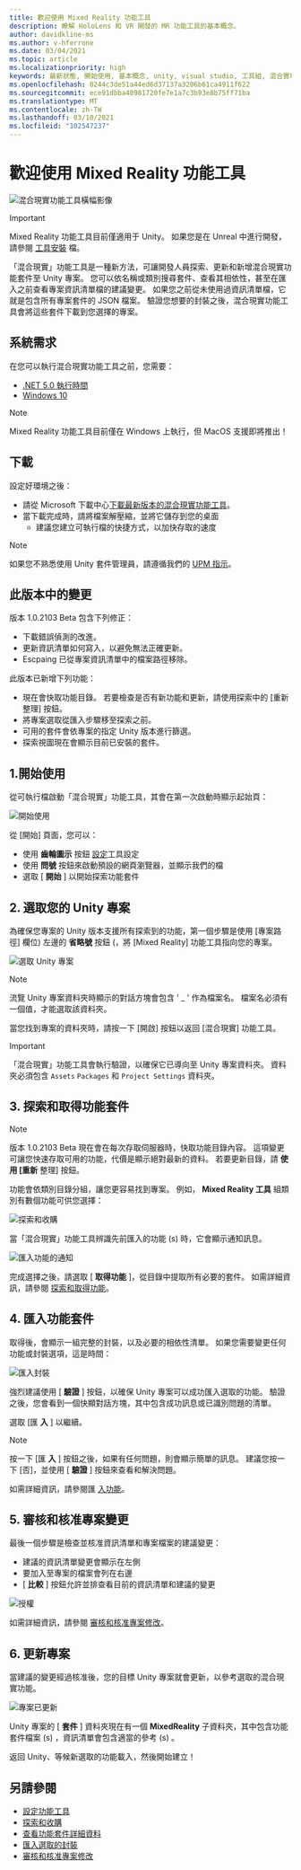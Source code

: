 ```yaml
---
title: 歡迎使用 Mixed Reality 功能工具
description: 瞭解 HoloLens 和 VR 開發的 MR 功能工具的基本概念。
author: davidkline-ms
ms.author: v-hferrone
ms.date: 03/04/2021
ms.topic: article
ms.localizationpriority: high
keywords: 最新狀態, 開始使用, 基本概念, unity, visual studio, 工具組, 混合實境頭戴式裝置, windows 混合實境頭戴式裝置, 虛擬實境頭戴式裝置, 安裝, Windows, HoloLens, 模擬器, unreal, openxr
ms.openlocfilehash: 0244c3de51a44ed6d37137a3206b61ca4911f622
ms.sourcegitcommit: ece91dbba40981720fe7e1a7c3b93e8b75ff71ba
ms.translationtype: MT
ms.contentlocale: zh-TW
ms.lasthandoff: 03/10/2021
ms.locfileid: "102547237"
---
```

# <a name="welcome-to-the-mixed-reality-feature-tool"></a>歡迎使用 Mixed Reality 功能工具

![混合現實功能工具橫幅影像](images/feature-tool-banner.png)

> [!IMPORTANT]
> Mixed Reality 功能工具目前僅適用于 Unity。 如果您是在 Unreal 中進行開發，請參閱 [工具安裝](../install-the-tools.md) 檔。

「混合現實」功能工具是一種新方法，可讓開發人員探索、更新和新增混合現實功能套件至 Unity 專案。 您可以依名稱或類別搜尋套件、查看其相依性，甚至在匯入之前查看專案資訊清單檔的建議變更。 如果您之前從未使用過資訊清單檔，它就是包含所有專案套件的 JSON 檔案。 驗證您想要的封裝之後，混合現實功能工具會將這些套件下載到您選擇的專案。

## <a name="system-requirements"></a>系統需求

在您可以執行混合現實功能工具之前，您需要：

* [.NET 5.0 執行時間](https://dotnet.microsoft.com/download/dotnet/5.0)
* [Windows 10](https://www.microsoft.com/software-download/windows10ISO)

> [!NOTE]
> Mixed Reality 功能工具目前僅在 Windows 上執行，但 MacOS 支援即將推出！

## <a name="download"></a>下載

設定好環境之後：

* 請從 Microsoft 下載中心[下載最新版本的混合現實功能工具](https://aka.ms/MRFeatureTool)。
* 當下載完成時，請將檔案解壓縮，並將它儲存到您的桌面
    * 建議您建立可執行檔的快捷方式，以加快存取的速度

> [!NOTE]
> 如果您不熟悉使用 Unity 套件管理員，請遵循我們的 [UPM 指示](https://docs.microsoft.com/windows/mixed-reality/mrtk-unity/configuration/usingupm#managing-mixed-reality-features-with-the-unity-package-manager)。

## <a name="changes-in-this-release"></a>此版本中的變更

版本 1.0.2103 Beta 包含下列修正：

* 下載錯誤偵測的改進。
* 更新資訊清單如何寫入，以避免無法正確更新。
* Escpaing 已從專案資訊清單中的檔案路徑移除。

此版本已新增下列功能：

* 現在會快取功能目錄。 若要檢查是否有新功能和更新，請使用探索中的 [重新整理] 按鈕。
* 將專案選取從匯入步驟移至探索之前。
* 可用的套件會依專案的指定 Unity 版本進行篩選。
* 探索視圖現在會顯示目前已安裝的套件。

## <a name="1-getting-started"></a>1.開始使用

從可執行檔啟動「混合現實」功能工具，其會在第一次啟動時顯示起始頁：

![開始使用](images/FeatureToolStart.png)

從 [開始] 頁面，您可以：

* 使用 **齒輪圖示** 按鈕 [設定](configuring-feature-tool.md)工具設定
* 使用 **問號** 按鈕來啟動預設的網頁瀏覽器，並顯示我們的檔
* 選取 [ **開始** ] 以開始探索功能套件

## <a name="2-selecting-your-unity-project"></a>2. 選取您的 Unity 專案

為確保您專案的 Unity 版本支援所有探索到的功能，第一個步驟是使用 [專案路徑] 欄位) 左邊的 **省略號** 按鈕 (，將 [Mixed Reality] 功能工具指向您的專案。

![選取 Unity 專案](images/FeatureToolSelectUnityProject.png)

> [!NOTE]
> 流覽 Unity 專案資料夾時顯示的對話方塊會包含 ' _ ' 作為檔案名。 檔案名必須有一個值，才能選取該資料夾。

當您找到專案的資料夾時，請按一下 [開啟] 按鈕以返回 [混合現實] 功能工具。

> [!IMPORTANT]
> 「混合現實」功能工具會執行驗證，以確保它已導向至 Unity 專案資料夾。 資料夾必須包含 `Assets` `Packages` 和 `Project Settings` 資料夾。

## <a name="3-discovering-and-acquiring-feature-packages"></a>3. 探索和取得功能套件

> [!NOTE]
> 版本 1.0.2103 Beta 現在會在每次存取伺服器時，快取功能目錄內容。 這項變更可讓您快速存取可用的功能，代價是顯示絕對最新的資料。 若要更新目錄，請 **使用 [重新** 整理] 按鈕。

功能會依類別目錄分組，讓您更容易找到專案。 例如， **Mixed Reality 工具** 組類別有數個功能可供您選擇：

![探索和收購](images/FeatureToolDiscovery.png)

當「混合現實」功能工具辨識先前匯入的功能 (s) 時，它會顯示通知訊息。

![匯入功能的通知](images/feature-tool-imported-note.png)


完成選擇之後，請選取 [ **取得功能** ]，從目錄中提取所有必要的套件。 如需詳細資訊，請參閱 [探索和取得功能](discovering-features.md)。

## <a name="4-importing-feature-packages"></a>4. 匯入功能套件

取得後，會顯示一組完整的封裝，以及必要的相依性清單。 如果您需要變更任何功能或封裝選項，這是時間：

![匯入封裝](images/FeatureToolImport.png)

強烈建議使用 [ **驗證** ] 按鈕，以確保 Unity 專案可以成功匯入選取的功能。 驗證之後，您會看到一個快顯對話方塊，其中包含成功訊息或已識別問題的清單。

選取 [匯 **入** ] 以繼續。

> [!NOTE]
> 按一下 [匯 **入** ] 按鈕之後，如果有任何問題，則會顯示簡單的訊息。 建議您按一下 [否]，並使用 [ **驗證** ] 按鈕來查看和解決問題。

如需詳細資訊，請參閱匯 [入功能](importing-features.md)。

## <a name="5-reviewing-and-approving-project-changes"></a>5. 審核和核准專案變更

最後一個步驟是檢查並核准資訊清單和專案檔案的建議變更：

* 建議的資訊清單變更會顯示在左側
* 要加入至專案的檔案會列在右邊
* [ **比較** ] 按鈕允許並排查看目前的資訊清單和建議的變更

![授權](images/FeatureToolApprovalRequest.png)

如需詳細資訊，請參閱 [審核和核准專案修改](reviewing-changes.md)。

## <a name="6-project-updated"></a>6. 更新專案

當建議的變更經過核准後，您的目標 Unity 專案就會更新，以參考選取的混合現實功能。

![專案已更新](images/FeatureToolProjectUpdated.png)

Unity 專案的 [ **套件** ] 資料夾現在有一個 **MixedReality** 子資料夾，其中包含功能套件檔案 (s) ，資訊清單會包含適當的參考 (s) 。

返回 Unity、等候新選取的功能載入，然後開始建立！

## <a name="see-also"></a>另請參閱

- [設定功能工具](configuring-feature-tool.md)
- [探索和收購](discovering-features.md)
- [查看功能套件詳細資料](viewing-package-details.md)
- [匯入選取的封裝](importing-features.md)
- [審核和核准專案修改](reviewing-changes.md)
